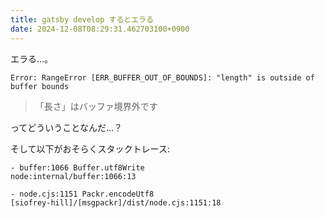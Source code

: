 ```yaml
---
title: gatsby develop するとエラる
date: 2024-12-08T08:29:31.462703100+0900
---
```


エラる…。

    Error: RangeError [ERR_BUFFER_OUT_OF_BOUNDS]: "length" is outside of buffer bounds

> 「長さ」はバッファ境界外です

ってどういうことなんだ…？

そして以下がおそらくスタックトレース:

    - buffer:1066 Buffer.utf8Write
    node:internal/buffer:1066:13

    - node.cjs:1151 Packr.encodeUtf8
    [siofrey-hill]/[msgpackr]/dist/node.cjs:1151:18
